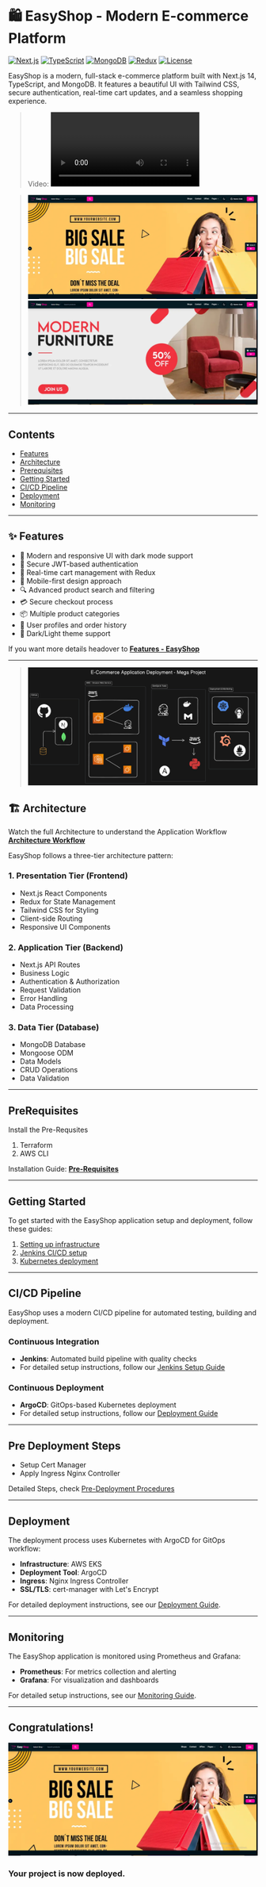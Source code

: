 # 🛍️ EasyShop - Modern E-commerce Platform

[![Next.js](https://img.shields.io/badge/Next.js-14.1.0-black?style=flat-square&logo=next.js)](https://nextjs.org/)
[![TypeScript](https://img.shields.io/badge/TypeScript-5.0.0-blue?style=flat-square&logo=typescript)](https://www.typescriptlang.org/)
[![MongoDB](https://img.shields.io/badge/MongoDB-8.1.1-green?style=flat-square&logo=mongodb)](https://www.mongodb.com/)
[![Redux](https://img.shields.io/badge/Redux-2.2.1-purple?style=flat-square&logo=redux)](https://redux.js.org/)
[![License](https://img.shields.io/badge/License-MIT-yellow.svg)](LICENSE)

EasyShop is a modern, full-stack e-commerce platform built with Next.js 14, TypeScript, and MongoDB. It features a beautiful UI with Tailwind CSS, secure authentication, real-time cart updates, and a seamless shopping experience.

> Video: ![Video Demonstration](https://www.dropbox.com/scl/fi/55gz6m88z8s1cez9ojwvl/DevOps-Hackathon.mp4?rlkey=4xjw472r6p54p96cv5ne1c815&st=io7kvmv2&dl=0)

> ![EasyShop UI](./assets/01-easyshop-ui.png)
> ![EasyShop UI](./assets/02-easyshop-ui.png)

---

## Contents

- [Features](#-features)
- [Architecture](#️-architecture)
- [Prerequisites](#prerequisites)
- [Getting Started](#getting-started)
- [CI/CD Pipeline](#cicd-pipeline)
- [Deployment](#deployment)
- [Monitoring](#monitoring)

---

## ✨ Features

- 🎨 Modern and responsive UI with dark mode support
- 🔐 Secure JWT-based authentication
- 🛒 Real-time cart management with Redux
- 📱 Mobile-first design approach
- 🔍 Advanced product search and filtering
- 💳 Secure checkout process
- 📦 Multiple product categories
- 👤 User profiles and order history
- 🌙 Dark/Light theme support

If you want more details headover to [**Features - EasyShop**](./docs/01-features.md)

---

> ![Architecture](./assets/tws-e-commerce-shop.png)

## 🏗️ Architecture

Watch the full Architecture to understand the Application Workflow
[**Architecture Workflow**](./docs/02-about.md)

EasyShop follows a three-tier architecture pattern:

### 1. Presentation Tier (Frontend)
- Next.js React Components
- Redux for State Management
- Tailwind CSS for Styling
- Client-side Routing
- Responsive UI Components

### 2. Application Tier (Backend)
- Next.js API Routes
- Business Logic
- Authentication & Authorization
- Request Validation
- Error Handling
- Data Processing

### 3. Data Tier (Database)
- MongoDB Database
- Mongoose ODM
- Data Models
- CRUD Operations
- Data Validation

---

## PreRequisites

Install the Pre-Requsites

1. Terraform
2. AWS CLI

Installation Guide: [**Pre-Requisites**](./docs/03-pre-requisites.md)

---

## Getting Started

To get started with the EasyShop application setup and deployment, follow these guides:

1. [Setting up infrastructure](./docs/03-pre-requisites.md)
2. [Jenkins CI/CD setup](./docs/04-jenkins.md)
3. [Kubernetes deployment](./docs/05-deployment.md)

---

## CI/CD Pipeline

EasyShop uses a modern CI/CD pipeline for automated testing, building and deployment.

### Continuous Integration

- **Jenkins**: Automated build pipeline with quality checks
- For detailed setup instructions, follow our [Jenkins Setup Guide](./docs/04-jenkins.md)

### Continuous Deployment

- **ArgoCD**: GitOps-based Kubernetes deployment
- For detailed setup instructions, follow our [Deployment Guide](./docs/05-deployment.md)

---

## Pre Deployment Steps

- Setup Cert Manager
- Apply Ingress Nginx Controller

Detailed Steps, check [Pre-Deployment Procedures](./docs/06-pre-deployment.md)

---

## Deployment

The deployment process uses Kubernetes with ArgoCD for GitOps workflow:

- **Infrastructure**: AWS EKS
- **Deployment Tool**: ArgoCD
- **Ingress**: Nginx Ingress Controller
- **SSL/TLS**: cert-manager with Let's Encrypt

For detailed deployment instructions, see our [Deployment Guide](./docs/05-deployment.md).

---

## Monitoring

The EasyShop application is monitored using Prometheus and Grafana:

- **Prometheus**: For metrics collection and alerting
- **Grafana**: For visualization and dashboards

For detailed setup instructions, see our [Monitoring Guide](./docs/07-monitoring.md).

---

## **Congratulations!** 
![EasyShop Website Screenshot](./assets/01-easyshop-ui.png)

### Your project is now deployed.
